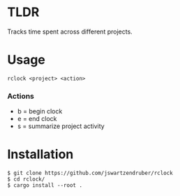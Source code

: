 # TLDR
Tracks time spent across different projects.

# Usage
```code
rclock <project> <action>
```

### Actions
- b = begin clock
- e = end clock
- s = summarize project activity

# Installation
```console
$ git clone https://github.com/jswartzendruber/rclock
$ cd rclock/
$ cargo install --root .
```
